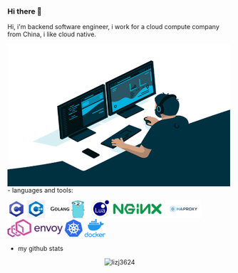 ### Hi there 👋

Hi, i'm backend software engineer, i work for a cloud compute company from China, i like cloud native. 

<img align="left" alt="GIF" src="https://github.com/lizj3624/lizj3624/blob/main/pictures/code.gif" width="500" height="320"/>     
<br>  
- languages and tools:  

<code><img height="40" src="https://github.com/lizj3624/lizj3624/blob/main/pictures/c-programming.png"></code>
<code><img height="40" src="https://github.com/lizj3624/lizj3624/blob/main/pictures/C.png"></code>
<code><img height="40" src="https://github.com/lizj3624/lizj3624/blob/main/pictures/golang.png"></code>
<code><img height="40" src="https://github.com/lizj3624/lizj3624/blob/main/pictures/1200px-Lua-Logo.svg.png"></code>
<code><img height="40" src="https://github.com/lizj3624/lizj3624/blob/main/pictures/NGINX-logo-rgb-large.png"></code>
<code><img height="40" src="https://github.com/lizj3624/lizj3624/blob/main/pictures/haproxy.png"></code>
<code><img height="40" src="https://github.com/lizj3624/lizj3624/blob/main/pictures/envoy-logo.png"></code>
<code><img height="40" src="https://github.com/lizj3624/lizj3624/blob/main/pictures/1200px-Kubernetes_logo_without_workmark.svg.png"></code>
<code><img height="40" src="https://github.com/lizj3624/lizj3624/blob/main/pictures/docker.png"></code>    

- my github stats

<p align="center"> <img src="https://github-readme-stats.vercel.app/api?username=lizj3624&show_icons=true&theme=gotham" alt="lizj3624" />


